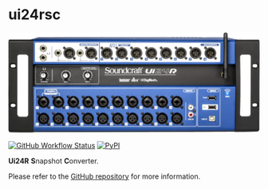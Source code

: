 # ui24rsc

![icon](https://raw.githubusercontent.com/dmotte/ui24rsc/main/device.png)

[![GitHub Workflow Status](https://img.shields.io/github/workflow/status/dmotte/ui24rsc/release?logo=github&style=flat-square)](https://github.com/dmotte/ui24rsc/actions)
[![PyPI](https://img.shields.io/pypi/v/ui24rsc?logo=python&style=flat-square)](https://pypi.org/project/ui24rsc/)

**Ui24R** **S**napshot **C**onverter.

Please refer to the [GitHub repository](https://github.com/dmotte/ui24rsc) for more information.
